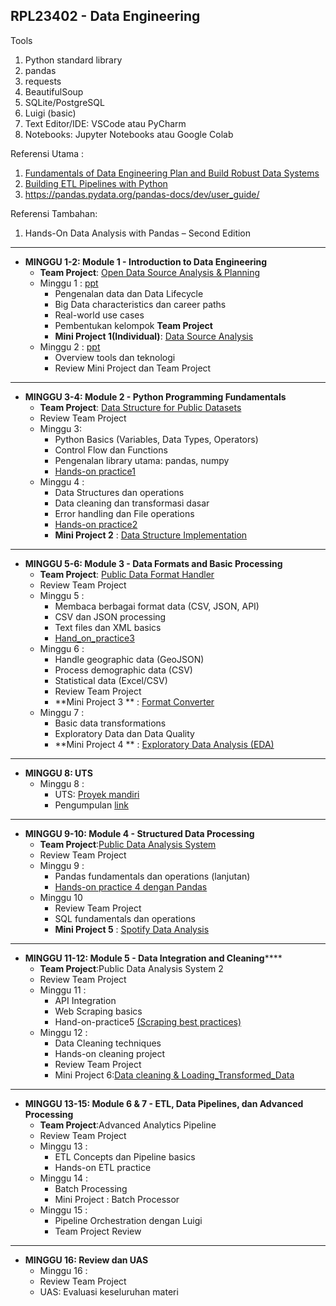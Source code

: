RPL23402 - Data Engineering
---------------------------

Tools

1. Python standard library
2. pandas
3. requests
4. BeautifulSoup
5. SQLite/PostgreSQL
6. Luigi (basic)
7. Text Editor/IDE: VSCode atau PyCharm
8. Notebooks: Jupyter Notebooks atau Google Colab

Referensi Utama :

1. [Fundamentals of Data Engineering Plan and Build Robust Data Systems](https://drive.google.com/file/d/1ncjfLNRSMcwiP-Mk5IWqCgp5x767yvTW/view?usp=drive_link)
2. [Building ETL Pipelines with Python](https://drive.google.com/file/d/17yfmUb5fobAO-2K4p_QMaqBkzo7gHMfG/view?usp=sharing)
3. https://pandas.pydata.org/pandas-docs/dev/user_guide/

Referensi Tambahan:

1. Hands-On Data Analysis with Pandas – Second Edition

---

* **MINGGU 1-2: Module 1 - Introduction to Data Engineering**
  * **Team Project**: [Open Data Source Analysis & Planning](https://)
  * Minggu 1 : [ppt](https://drive.google.com/file/d/1zpElsFSyQ-FMyJ3YnHdGrUhMOcSYQNu7/view?usp=sharing)
    * Pengenalan data dan Data Lifecycle
    * Big Data characteristics dan career paths
    * Real-world use cases
    * Pembentukan kelompok  **Team Project**
    * **Mini Project 1(Individual)**: [Data Source Analysis](https://)
  * Minggu 2 : [ppt](https://https://drive.google.com/file/d/15tjISNazlHfNHcBz-NjFqxuotEmjnrQS/view?usp=sharing)
    * Overview tools dan teknologi
    * Review Mini Project dan Team Project

---

* **MINGGU 3-4: Module 2 - Python Programming Fundamentals**
  * **Team Project**: [Data Structure for Public Datasets](project/team_project2.md)
  * Review Team Project
  * Minggu 3:
    * Python Basics (Variables, Data Types, Operators)
    * Control Flow dan Functions
    * Pengenalan library utama: pandas, numpy
    * [Hands-on practice1](kode/Hands_on_practice1.ipynb)
  * Minggu 4 :
    * Data Structures dan operations
    * Data cleaning dan transformasi dasar
    * Error handling dan File operations
    * [Hands-on practice2](kode/hand_on_practice2)
    * **Mini Project 2** : [Data Structure Implementation](https://project/mini_project2.md)

---

* **MINGGU 5-6: Module 3 - Data Formats and Basic Processing**
  * **Team Project**: [Public Data Format Handler](project/team_project3.md)
  * Review Team Project
  * Minggu 5 :
    * Membaca berbagai format data (CSV, JSON, API)
    * CSV dan JSON processing
    * Text files dan XML basics
    * [Hand_on_practice3](kode/hand_on_practice3)
  * Minggu 6 :
    * Handle geographic data (GeoJSON)
    * Process demographic data (CSV)
    * Statistical data (Excel/CSV)
    * Review Team Project
    * **Mini Project 3 ** : [Format Converter](project/mini_project3.md)
  * Minggu 7 :
    * Basic data transformations
    * Exploratory Data dan Data Quality
    * **Mini Project 4 ** : [Exploratory Data Analysis (EDA)](project/mini_project4.md)

---

* **MINGGU 8: UTS**
  * Minggu 8 :
    * UTS: [Proyek mandiri](project/uts)
    * Pengumpulan [link](https://forms.gle/Jq18uLHGPZu9uAmf8)

---

* **MINGGU 9-10: Module 4 - Structured Data Processing**
  * **Team Project**:[Public Data Analysis System](project/team_project4.md)
  * Review Team Project
  * Minggu 9 :
    * Pandas fundamentals dan operations (lanjutan)
    * [Hands-on practice 4 dengan Pandas](project/kode/hand_on_practice4)
  * Minggu 10
    * Review Team Project
    * SQL fundamentals dan operations
    * **Mini Project 5** : [Spotify Data Analysis](project/mini_project5.md)

---

* **MINGGU 11-12: Module 5 - Data Integration and Cleaning******
  * **Team Project**:Public Data Analysis System 2
  * Review Team Project
  * Minggu 11 :
    * API Integration
    * Web Scraping basics
    * Hand-on-practice5 [(Scraping best practices)](project/kode/hand_on_practice5)
  * Minggu 12 :
    * Data Cleaning techniques
    * Hands-on cleaning project
    * Review Team Project
    * Mini Project 6:[Data cleaning & Loading_Transformed_Data](project/kode/mini_project6)

---

* **MINGGU 13-15: Module 6 & 7 - ETL, Data Pipelines, dan Advanced Processing**
  * **Team Project**:Advanced Analytics Pipeline
  * Review Team Project
  * Minggu 13 :
    * ETL Concepts dan Pipeline basics
    * Hands-on ETL practice
  * Minggu 14 :
    * Batch Processing
    * Mini Project : Batch Processor
  * Minggu 15 :
    * Pipeline Orchestration dengan Luigi
    * Team Project Review

---

* **MINGGU 16: Review dan UAS**
  * Minggu 16 :
  * Review Team Project
  * UAS: Evaluasi keseluruhan materi
